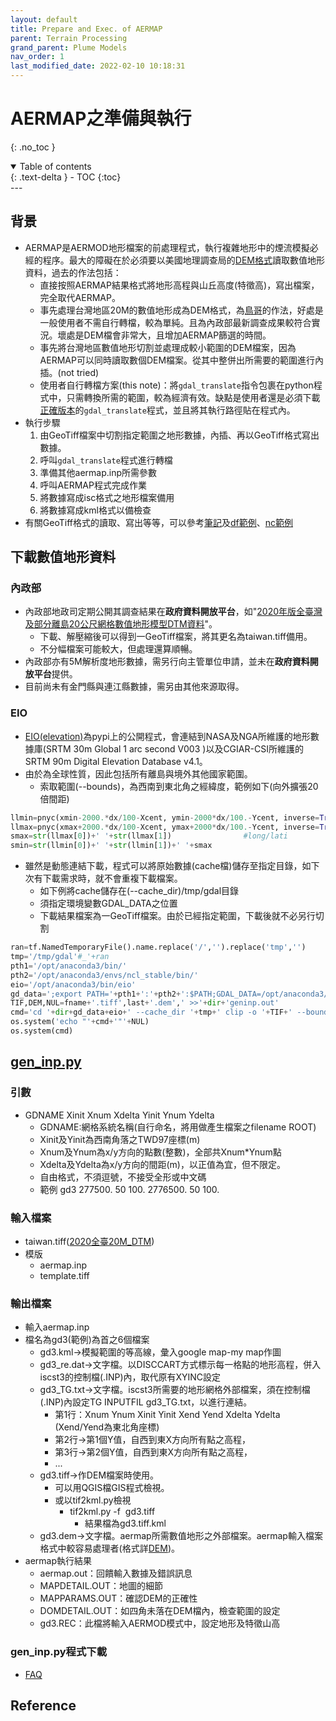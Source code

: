 ```yaml
---
layout: default
title: Prepare and Exec. of AERMAP
parent: Terrain Processing
grand_parent: Plume Models
nav_order: 1
last_modified_date: 2022-02-10 10:18:31
---
```

# AERMAP之準備與執行
{: .no_toc }

<details open markdown="block">
  <summary>
    Table of contents
  </summary>
  {: .text-delta }
- TOC
{:toc}
</details>
---

## 背景
- AERMAP是AERMOD地形檔案的前處理程式，執行複雜地形中的煙流模擬必經的程序。最大的障礙在於必須要以美國地理調查局的[DEM格式](https://gdal.org/drivers/raster/usgsdem.html?highlight=dem)讀取數值地形資料，過去的作法包括：
  - 直接按照AERMAP結果格式將地形高程與山丘高度(特徵高)，寫出檔案，完全取代AERMAP。
  - 事先處理台灣地區20M的數值地形成為DEM格式，為[鳥哥](https://linux.vbird.org/enve/aermap-op.php)的作法，好處是一般使用者不需自行轉檔，較為單純。且為內政部最新調查成果較符合實況。壞處是DEM檔會非常大，且增加AERMAP篩選的時間。
  - 事先將台灣地區數值地形切割並處理成較小範圍的DEM檔案，因為AERMAP可以同時讀取數個DEM檔案。從其中整併出所需要的範圍進行內插。(not tried)
  - 使用者自行轉檔方案(this note)：將`gdal_translate`指令包裹在python程式中，只需轉換所需的範圍，較為經濟有效。缺點是使用者還是必須下載[正確版本](https://www.gisinternals.com/release.php)的`gdal_translate`程式，並且將其執行路徑貼在程式內。
- 執行步驟
  1. 由GeoTiff檔案中切割指定範圍之地形數據，內插、再以GeoTiff格式寫出數據。
  1. 呼叫`gdal_translate`程式進行轉檔
  1. 準備其他aermap.inp所需參數
  1. 呼叫AERMAP程式完成作業
  1. 將數據寫成isc格式之地形檔案備用
  1. 將數據寫成kml格式以備檢查
- 有關GeoTiff格式的讀取、寫出等等，可以參考[筆記](https://sinotec2.github.io/Focus-on-Air-Quality/utilities/GIS/GeoTiff/)及[df範例](https://sinotec2.github.io/Focus-on-Air-Quality/GridModels/LAND/Soils/#tiff2df)、[nc範例](https://sinotec2.github.io/Focus-on-Air-Quality/GridModels/LAND/Soils/#tiff2nc)

## 下載數值地形資料
### 內政部
- 內政部地政司定期公開其調查結果在**政府資料開放平台**，如"[2020年版全臺灣及部分離島20公尺網格數值地形模型DTM資料](https://data.gov.tw/dataset/138563)"。
  - 下載、解壓縮後可以得到一GeoTiff檔案，將其更名為taiwan.tiff備用。
  - 不分幅檔案可能較大，但處理還算順暢。
- 內政部亦有5M解析度地形數據，需另行向主管單位申請，並未在**政府資料開放平台**提供。
- 目前尚未有金門縣與連江縣數據，需另由其他來源取得。

### EIO
- [EIO(elevation)](https://pypi.org/project/elevation/)為pypi上的公開程式，會連結到NASA及NGA所維護的地形數據庫(SRTM 30m Global 1 arc second V003 )以及CGIAR-CSI所維護的 SRTM 90m Digital Elevation Database v4.1。
- 由於為全球性質，因此包括所有離島與境外其他國家範圍。
  - 索取範圍(--bounds)，為西南到東北角之經緯度，範例如下(向外擴張20倍間距)

```python
llmin=pnyc(xmin-2000.*dx/100-Xcent, ymin-2000*dx/100.-Ycent, inverse=True) #long/lati
llmax=pnyc(xmax+2000.*dx/100-Xcent, ymax+2000*dx/100.-Ycent, inverse=True)
smax=str(llmax[0])+' '+str(llmax[1])                #long/lati
smin=str(llmin[0])+' '+str(llmin[1])+' '+smax
```
- 雖然是動態連結下載，程式可以將原始數據(cache檔)儲存至指定目錄，如下次有下載需求時，就不會重複下載檔案。
  - 如下例將cache儲存在(--cache_dir)/tmp/gdal目錄
  - 須指定環境變數GDAL_DATA之位置
  - 下載結果檔案為一GeoTiff檔案。由於已經指定範圍，下載後就不必另行切割

```python
ran=tf.NamedTemporaryFile().name.replace('/','').replace('tmp','')
tmp='/tmp/gdal'#_'+ran
pth1='/opt/anaconda3/bin/'
pth2='/opt/anaconda3/envs/ncl_stable/bin/'
eio='/opt/anaconda3/bin/eio'
gd_data=';export PATH='+pth1+':'+pth2+':$PATH;GDAL_DATA=/opt/anaconda3/envs/py37/share/gdal '
TIF,DEM,NUL=fname+'.tiff',last+'.dem',' >>'+dir+'geninp.out'
cmd='cd '+dir+gd_data+eio+' --cache_dir '+tmp+' clip -o '+TIF+' --bounds '+smin+NUL
os.system('echo "'+cmd+'"'+NUL)
os.system(cmd)
```

## [gen_inp.py](https://github.com/sinotec2/Focus-on-Air-Quality/blob/main/PlumeModels/Terrain/gen_inp.py)
### 引數
- GDNAME  Xinit Xnum Xdelta Yinit Ynum Ydelta
  - GDNAME:網格系統名稱(自行命名，將用做產生檔案之filename ROOT)
  - Xinit及Yinit為西南角落之TWD97座標(m)
  - Xnum及Ynum為x/y方向的點數(整數)，全部共Xnum*Ynum點
  - Xdelta及Ydelta為x/y方向的間距(m)，以正值為宜，但不限定。
  - 自由格式，不須逗號，不接受全形或中文碼
  - 範例 gd3 277500. 50 100. 2776500. 50 100.

### 輸入檔案
- taiwan.tiff([2020全臺20M_DTM](https://data.gov.tw/dataset/138563))
- 模版
  - aermap.inp
  - template.tiff
### 輸出檔案
- 輸入aermap.inp
- 檔名為gd3(範例)為首之6個檔案
	- gd3.kml→模擬範圍的等高線，彙入google map-my map作圖
	- gd3_re.dat→文字檔。以DISCCART方式標示每一格點的地形高程，併入iscst3的控制檔(.INP)內，取代原有XYINC設定
	- gd3_TG.txt→文字檔。iscst3所需要的地形網格外部檔案，須在控制檔(.INP)內設定TG INPUTFIL gd3_TG.txt，以進行連結。
		- 第1行：Xnum Ynum Xinit Yinit Xend Yend Xdelta Ydelta (Xend/Yend為東北角座標)
		- 第2行→第1個Y值，自西到東X方向所有點之高程，
		- 第3行→第2個Y值，自西到東X方向所有點之高程，
		- ...
	- gd3.tiff→作DEM檔案時使用。
		- 可以用QGIS檔GIS程式檢視。
		- 或以tif2kml.py檢視
		  - tif2kml.py -f  gd3.tiff
			- 結果檔為gd3.tiff.kml
	- gd3.dem→文字檔。aermap所需數值地形之外部檔案。aermap輸入檔案格式中較容易處理者(格式詳[DEM](https://gdal.org/drivers/raster/usgsdem.html?highlight=dem))。
- aermap執行結果
  - aermap.out：回饋輸入數據及錯誤訊息
  - MAPDETAIL.OUT：地圖的細節
  - MAPPARAMS.OUT：確認DEM的正確性
  - DOMDETAIL.OUT：如四角未落在DEM檔內，檢查範圍的設定  
  - gd3.REC：此檔將輸入AERMOD模式中，設定地形及特徵山高

### gen_inp.py程式下載
- [FAQ](https://github.com/sinotec2/Focus-on-Air-Quality/blob/main/PlumeModels/Terrain/gen_inp.py)  

## Reference